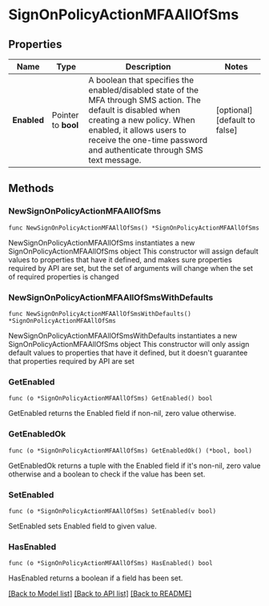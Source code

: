 # SignOnPolicyActionMFAAllOfSms

## Properties

Name | Type | Description | Notes
------------ | ------------- | ------------- | -------------
**Enabled** | Pointer to **bool** | A boolean that specifies the enabled/disabled state of the MFA through SMS action. The default is disabled when creating a new policy. When enabled, it allows users to receive the one-time password and authenticate through SMS text message. | [optional] [default to false]

## Methods

### NewSignOnPolicyActionMFAAllOfSms

`func NewSignOnPolicyActionMFAAllOfSms() *SignOnPolicyActionMFAAllOfSms`

NewSignOnPolicyActionMFAAllOfSms instantiates a new SignOnPolicyActionMFAAllOfSms object
This constructor will assign default values to properties that have it defined,
and makes sure properties required by API are set, but the set of arguments
will change when the set of required properties is changed

### NewSignOnPolicyActionMFAAllOfSmsWithDefaults

`func NewSignOnPolicyActionMFAAllOfSmsWithDefaults() *SignOnPolicyActionMFAAllOfSms`

NewSignOnPolicyActionMFAAllOfSmsWithDefaults instantiates a new SignOnPolicyActionMFAAllOfSms object
This constructor will only assign default values to properties that have it defined,
but it doesn't guarantee that properties required by API are set

### GetEnabled

`func (o *SignOnPolicyActionMFAAllOfSms) GetEnabled() bool`

GetEnabled returns the Enabled field if non-nil, zero value otherwise.

### GetEnabledOk

`func (o *SignOnPolicyActionMFAAllOfSms) GetEnabledOk() (*bool, bool)`

GetEnabledOk returns a tuple with the Enabled field if it's non-nil, zero value otherwise
and a boolean to check if the value has been set.

### SetEnabled

`func (o *SignOnPolicyActionMFAAllOfSms) SetEnabled(v bool)`

SetEnabled sets Enabled field to given value.

### HasEnabled

`func (o *SignOnPolicyActionMFAAllOfSms) HasEnabled() bool`

HasEnabled returns a boolean if a field has been set.


[[Back to Model list]](../README.md#documentation-for-models) [[Back to API list]](../README.md#documentation-for-api-endpoints) [[Back to README]](../README.md)


